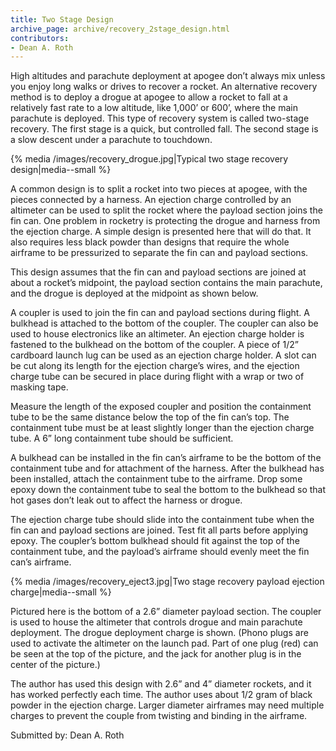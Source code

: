 ```yaml
---
title: Two Stage Design
archive_page: archive/recovery_2stage_design.html
contributors:
- Dean A. Roth
---
```


High altitudes and parachute deployment at apogee don’t always mix unless you enjoy long walks or drives to recover a rocket.
An alternative recovery method is to deploy a drogue at apogee to allow a rocket to fall at a relatively fast rate to a low altitude, like 1,000’ or 600’, where the main parachute is deployed.
This type of recovery system is called two-stage recovery.
The first stage is a quick, but controlled fall.
The second stage is a slow descent under a parachute to touchdown.

{% media /images/recovery_drogue.jpg|Typical two stage recovery design|media--small %}

A common design is to split a rocket into two pieces at apogee, with the pieces connected by a harness.
An ejection charge controlled by an altimeter can be used to split the rocket where the payload section joins the fin can.
One problem in rocketry is protecting the drogue and harness from the ejection charge.
A simple design is presented here that will do that.
It also requires less black powder than designs that require the whole airframe to be pressurized to separate the fin can and payload sections.

This design assumes that the fin can and payload sections are joined at about a rocket’s midpoint, the payload section contains the main parachute, and the drogue is deployed at the midpoint as shown below.

A coupler is used to join the fin can and payload sections during flight.
A bulkhead is attached to the bottom of the coupler.
The coupler can also be used to house electronics like an altimeter.
An ejection charge holder is fastened to the bulkhead on the bottom of the coupler.
A piece of 1/2” cardboard launch lug can be used as an ejection charge holder.
A slot can be cut along its length for the ejection charge’s wires, and the ejection charge tube can be secured in place during flight with a wrap or two of masking tape.

Measure the length of the exposed coupler and position the containment tube to be the same distance below the top of the fin can’s top.
The containment tube must be at least slightly longer than the ejection charge tube. A 6” long containment tube should be sufficient.

A bulkhead can be installed in the fin can’s airframe to be the bottom of the containment tube and for attachment of the harness.
After the bulkhead has been installed, attach the containment tube to the airframe.
Drop some epoxy down the containment tube to seal the bottom to the bulkhead so that hot gases don’t leak out to affect the harness or drogue.

The ejection charge tube should slide into the containment tube when the fin can and payload sections are joined.
Test fit all parts before applying epoxy.
The coupler’s bottom bulkhead should fit against the top of the containment tube, and the payload’s airframe should evenly meet the fin can’s airframe.

{% media /images/recovery_eject3.jpg|Two stage recovery payload ejection charge|media--small %}

Pictured here is the bottom of a 2.6” diameter payload section.
The coupler is used to house the altimeter that controls drogue and main parachute deployment.
The drogue deployment charge is shown.
(Phono plugs are used to activate the altimeter on the launch pad.
Part of one plug (red) can be seen at the top of the picture, and the jack for another plug is in the center of the picture.)

The author has used this design with 2.6” and 4” diameter rockets, and it has worked perfectly each time.
The author uses about 1/2 gram of black powder in the ejection charge.
Larger diameter airframes may need multiple charges to prevent the couple from twisting and binding in the airframe.

Submitted by: Dean A. Roth

